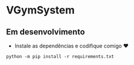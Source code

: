 # VGymSystem

## Em desenvolvimento

- Instale as dependências e codifique comigo ❤️
```
python -m pip install -r requirements.txt
